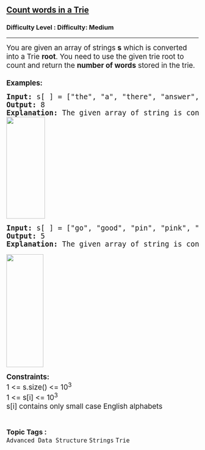 <h2><a href="https://www.geeksforgeeks.org/problems/count-words-in-a-trie/1?page=1&category=Strings&difficulty=Easy,Medium&status=unsolved&sortBy=latest">Count words in a Trie</a></h2><h3>Difficulty Level : Difficulty: Medium</h3><hr><div class="problems_problem_content__Xm_eO"><p><span style="font-size: 14pt;">You are given an array of strings <strong>s</strong> which is converted into a Trie <strong>root</strong>. You need to use the given trie root to count and return the <strong>number of words</strong> stored in the trie.<br><strong><br>Examples:</strong></span></p>
<pre><span style="font-size: 14pt;"><strong>Input:</strong> s[ ] = ["the", "a", "there", "answer", "any", "by", "bye", "their"]<br><strong>Output:</strong> 8<br><strong>Explanation: </strong>The given array of string is converted into a trie. Now, the number of words in the trie are 8, which is the total number of words given in the array s.<br><img src="https://media.geeksforgeeks.org/img-practice/prod/addEditProblem/876295/Web/Other/blobid2_1729009957.png" alt="" width="101" height="266"></span></pre>
<pre><span style="font-size: 14pt;"><strong>Input:</strong>&nbsp;s[ ] = [</span><span style="font-size: 18.6667px;">"go", </span><span style="font-size: 18.6667px;">"good", </span><span style="font-size: 18.6667px;">"pin", </span><span style="font-size: 18.6667px;">"pink", </span><span style="font-size: 14pt;">"brown"</span><span style="font-size: 14pt;">]<br><strong>Output:</strong> 5<br><strong>Explanation:&nbsp;</strong>The given array of string is converted into a trie. Now, the number of words in the trie are 5, which is the total number of words given in the array s.<br></span><br><span style="font-size: 14pt;"><img src="https://media.geeksforgeeks.org/img-practice/prod/addEditProblem/876295/Web/Other/blobid3_1729009957.png" alt="" width="97" height="295"><br></span></pre>
<p><span style="font-size: 14pt;"><strong>Constraints:&nbsp;</strong><br>1 &lt;= s.size() &lt;= 10<sup>3</sup><br>1 &lt;= s[i] &lt;= 10<sup>3</sup><br>s[i] contains only small case English alphabets</span></p></div><br><p><span style=font-size:18px><strong>Topic Tags : </strong><br><code>Advanced Data Structure</code>&nbsp;<code>Strings</code>&nbsp;<code>Trie</code>&nbsp;